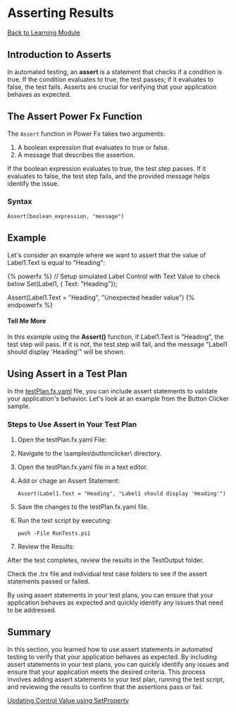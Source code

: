 # Asserting Results

<a href="../learning/" class="btn">Back to Learning Module</a>

## Introduction to Asserts

In automated testing, an **assert** is a statement that checks if a condition is true. If the condition evaluates to true, the test passes; if it evaluates to false, the test fails. Asserts are crucial for verifying that your application behaves as expected.

## The Assert Power Fx Function

The `Assert` function in Power Fx takes two arguments:
1. A boolean expression that evaluates to true or false.
2. A message that describes the assertion.

If the boolean expression evaluates to true, the test step passes. If it evaluates to false, the test step fails, and the provided message helps identify the issue.

### Syntax

```powerfx
Assert(boolean_expression, "message")
```

## Example

Let's consider an example where we want to assert that the value of Label1.Text is equal to "Heading":

{% powerfx %}
// Setup simulated Label Control with Text Value to check below
Set(Label1, { Text: "Heading"});

Assert(Label1.Text = "Heading", "Unexpected header value")
{% endpowerfx %}

#### Tell Me More

In this example using the **Assert()** function, if Label1.Text is "Heading", the test step will pass. If it is not, the test step will fail, and the message "Label1 should display 'Heading'" will be shown.

## Using Assert in a Test Plan

In the [testPlan.fx.yaml](https://github.com/microsoft/PowerApps-TestEngine/blob/main/samples/buttonclicker/testPlan.fx.yaml) file, you can include assert statements to validate your application's behavior. Let's look at an example from the Button Clicker sample.

### Steps to Use Assert in Your Test Plan

1. Open the testPlan.fx.yaml File:

2. Navigate to the \samples\buttonclicker\ directory.

3. Open the testPlan.fx.yaml file in a text editor.

4. Add or chage an Assert Statement:

    ```powerfx
    Assert(Label1.Text = "Heading", "Label1 should display 'Heading'")
    ```

5. Save the changes to the testPlan.fx.yaml file.

6. Run the test script by executing:

    ```pwsh
    pwsh -File RunTests.ps1
    ```

7. Review the Results:

After the test completes, review the results in the TestOutput folder.

Check the .trx file and individual test case folders to see if the assert statements passed or failed.

By using assert statements in your test plans, you can ensure that your application behaves as expected and quickly identify any issues that need to be addressed.

## Summary

In this section, you learned how to use assert statements in automated testing to verify that your application behaves as expected. By including assert statements in your test plans, you can quickly identify any issues and ensure that your application meets the desired criteria. This process involves adding assert statements to your test plan, running the test script, and reviewing the results to confirm that the assertions pass or fail.

<a href="./07-updating-control-value-using-setproperty" class="btn btn--primary">Updating Control Value using SetProperty</a>

